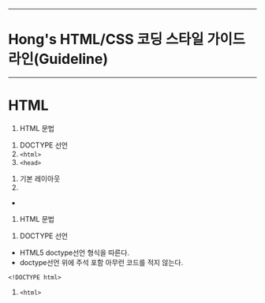 ******************************************************
# Hong's HTML/CSS 코딩 스타일 가이드라인(Guideline)
******************************************************

# HTML

1. HTML 문법
 1) DOCTYPE 선언
 1) `<html>`
 1) `<head>`
1. 기본 레이아웃
1.

-

1. HTML 문법

 1) DOCTYPE 선언

 - HTML5 doctype선언 형식을 따른다.
 - doctype선언 위에 주석 포함 아무런 코드를 적지 않는다. 

 ```
 <!DOCTYPE html>
 ```
 
 1) `<html>`